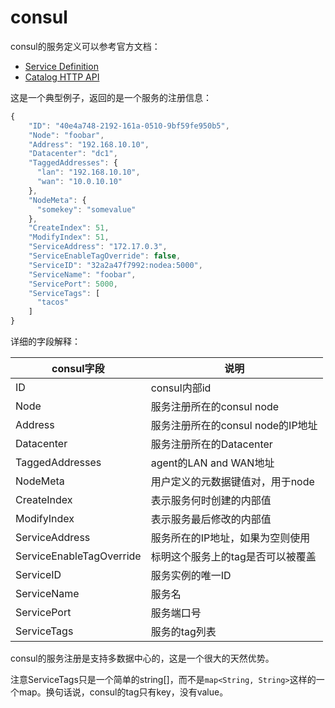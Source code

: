 # consul

consul的服务定义可以参考官方文档：

- [Service Definition](https://www.consul.io/docs/agent/services.html)
- [Catalog HTTP API](https://www.consul.io/api/catalog.html)

这是一个典型例子，返回的是一个服务的注册信息：

```javascript
{
    "ID": "40e4a748-2192-161a-0510-9bf59fe950b5",
    "Node": "foobar",
    "Address": "192.168.10.10",
    "Datacenter": "dc1",
    "TaggedAddresses": {
      "lan": "192.168.10.10",
      "wan": "10.0.10.10"
    },
    "NodeMeta": {
      "somekey": "somevalue"
    },
    "CreateIndex": 51,
    "ModifyIndex": 51,
    "ServiceAddress": "172.17.0.3",
    "ServiceEnableTagOverride": false,
    "ServiceID": "32a2a47f7992:nodea:5000",
    "ServiceName": "foobar",
    "ServicePort": 5000,
    "ServiceTags": [
      "tacos"
    ]
}
```

详细的字段解释：

| consul字段 |  说明 |
|--------|--------|
|    ID    |      consul内部id    |
|   Node     |       服务注册所在的consul node   |
| Address | 服务注册所在的consul node的IP地址 |
|   Datacenter     |       服务注册所在的Datacenter    |
|   TaggedAddresses     |   agent的LAN and WAN地址     |
|    NodeMeta     |   用户定义的元数据键值对，用于node     |
|    CreateIndex    |   表示服务何时创建的内部值     |
|    ModifyIndex     |   表示服务最后修改的内部值     |
|   ServiceAddress     |    服务所在的IP地址，如果为空则使用    |
|    ServiceEnableTagOverride    |    标明这个服务上的tag是否可以被覆盖    |
|   ServiceID     |    服务实例的唯一ID    |
|   ServiceName     |    服务名    |
|   ServicePort     |    服务端口号    |
|   ServiceTags     |    服务的tag列表    |

consul的服务注册是支持多数据中心的，这是一个很大的天然优势。

注意ServiceTags只是一个简单的string[]，而不是`map<String, String>`这样的一个map。换句话说，consul的tag只有key，没有value。

